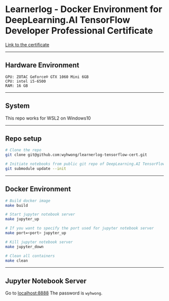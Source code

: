 # Learnerlog - Docker Environment for DeepLearning.AI TensorFlow Developer Professional Certificate

[Link to the certificate](https://www.coursera.org/professional-certificates/tensorflow-in-practice)

---

## Hardware Environment

```
GPU: ZOTAC GeForce® GTX 1060 Mini 6GB
CPU: intel i5-6500
RAM: 16 GB
```

---

## System
This repo works for WSL2 on Windows10

---

## Repo setup
```bash
# Clone the repo
git clone git@github.com:wyhwong/learnerlog-tensorflow-cert.git

# Initiate notebooks from public git repo of DeepLearning.AI TensorFlow Developer Professional Certificate
git submodule update --init
```

---

## Docker Environment

```bash
# Build docker image
make build

# Start jupyter notebook server
make jupyter_up

# If you want to specify the port used for jupyter notebook server
make port=<port> jupyter_up

# Kill jupyter notebook server
make jupyter_down

# Clean all containers
make clean
```

---

## Jupyter Notebook Server

Go to [localhost:8888](localhost:8888)
The password is `wyhwong`.

